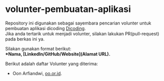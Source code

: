 # volunter-pembuatan-aplikasi
Repository ini digunakan sebagai sayembara pencarian volunter untuk pembuatan aplikasi dicoding [Dicoding](www.dicoding.com).<br>
Jika anda tertarik untuk menjadi volunter, silakan lakukan PR(pull-request) pada berkas ini ya.<br>

Silakan gunakan format berikut:<br>
**\*Nama, [LinkedIn/GitHub/Website](Alamat URL).**

Berikut adalah daftar Volunter yang diterima:
* Oon Arfiandwi, [oo.or.id](https://oo.or.id).
